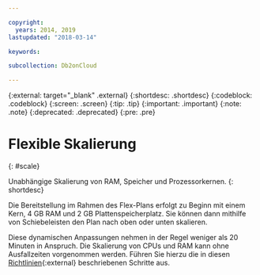 ```yaml
---

copyright:
  years: 2014, 2019
lastupdated: "2018-03-14"

keywords: 

subcollection: Db2onCloud

---
```


<!-- Attribute definitions --> 
{:external: target="_blank" .external}
{:shortdesc: .shortdesc}
{:codeblock: .codeblock}
{:screen: .screen}
{:tip: .tip}
{:important: .important}
{:note: .note}
{:deprecated: .deprecated}
{:pre: .pre}

# Flexible Skalierung
{: #scale}

Unabhängige Skalierung von RAM, Speicher und Prozessorkernen. 
{: shortdesc}

Die Bereitstellung im Rahmen des Flex-Plans erfolgt zu Beginn mit einem Kern, 4 GB RAM und 2 GB Plattenspeicherplatz. Sie können dann mithilfe von Schiebeleisten den Plan nach oben oder unten skalieren.

Diese dynamischen Anpassungen nehmen in der Regel weniger als 20 Minuten in Anspruch. Die Skalierung von CPUs und RAM kann ohne Ausfallzeiten vorgenommen werden. Führen Sie hierzu die in diesen [Richtlinien](https://developer.ibm.com/answers/questions/381931/how-can-i-scale-cpu-up-and-down-without-downtime-o.html){:external} beschriebenen Schritte aus.
